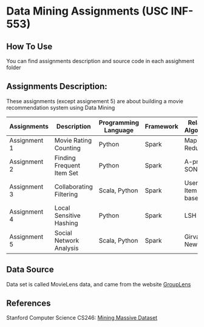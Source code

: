 # Data Mining Assignments (USC INF-553)
## How To Use
You can find assignments description and source code in each assighment folder
## Assignments Description:
These assignments (except assignement 5) are about building a movie recommendation system using Data Mining

| Assignments  | Description | Programming Language  | Framework  | Related Algorithm  |
|---|---|---|---|---|
| Assignment 1  | Movie Rating Counting | Python | Spark  | Map Reduce  |
| Assignment 2  | Finding Frequent Item Set | Python  | Spark  | A-priori, SON  |
| Assignment 3  | Collaborating Filtering  | Scala, Python  | Spark  | User / Item-based CF  |
| Assignment 4  | Local Sensitive Hashing  | Python  | Spark | LSH  |
| Assignment 5  | Social Network Analysis  | Scala, Python  | Spark  | Girvan-Newman  |
## Data Source
Data set is called MovieLens data, and came from the website [GroupLens](https://grouplens.org/datasets/movielens/)
## References
Stanford Computer Science CS246: [Mining Massive Dataset](http://www.mmds.org/)
